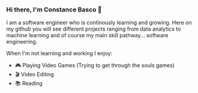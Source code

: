### Hi there, I'm Constance Basco 👋

I am a software engineer who is continously learning and growing. Here on my github you will see different projects ranging from data analytics to machine learning and of course my main skill pathway... software engineering. 

When I'm not learning and working I enjoy:

- :video_game: Playing Video Games (Trying to get through the souls games) 
- :clapper: Video Editing 
- :books: Reading
